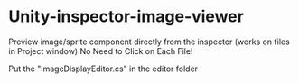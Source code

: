 # Unity-inspector-image-viewer
Preview image/sprite component directly from the inspector (works on files in Project window)
No Need to Click on Each File!

Put the "ImageDisplayEditor.cs" in the editor folder
